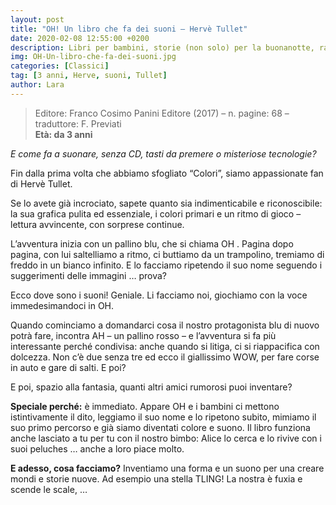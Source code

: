 ```yaml
---
layout: post
title: "OH! Un libro che fa dei suoni – Hervè Tullet"
date: 2020-02-08 12:55:00 +0200
description: Libri per bambini, storie (non solo) per la buonanotte, racconti e letture per giocare e leggere con i bimbi.
img: OH-Un-libro-che-fa-dei-suoni.jpg
categories: [Classici]
tag: [3 anni, Herve, suoni, Tullet]
author: Lara
---
```

> Editore: Franco Cosimo Panini Editore (2017) – n. pagine: 68 – traduttore: F. Previati   
**Età: da 3 anni**

*E come fa a suonare,  senza CD, tasti da premere o misteriose tecnologie?*

Fin dalla prima volta che abbiamo sfogliato “Colori”, siamo appassionate fan di Hervè Tullet.

Se lo avete già incrociato, sapete quanto sia indimenticabile e riconoscibile: la sua grafica pulita ed essenziale, i colori primari e un ritmo di gioco – lettura avvincente, con sorprese continue.

L’avventura inizia con un pallino blu, che si chiama OH . Pagina dopo pagina, con lui saltelliamo a ritmo, ci buttiamo da un trampolino, tremiamo di freddo in un bianco infinito. E lo facciamo ripetendo il suo nome seguendo i suggerimenti delle immagini … prova?

Ecco dove sono i suoni! Geniale.  Li facciamo noi, giochiamo con la voce immedesimandoci in OH.

Quando cominciamo a domandarci cosa il nostro protagonista blu di nuovo potrà fare, incontra AH – un pallino rosso – e l’avventura si fa più interessante perché condivisa: anche quando si litiga, ci si riappacifica con dolcezza. Non c’è due senza tre ed ecco il giallissimo WOW, per fare corse in auto e gare di salti. E poi?

E poi, spazio alla fantasia, quanti altri amici rumorosi puoi inventare?

**Speciale perché:** è immediato. Appare OH e i bambini ci mettono istintivamente il dito, leggiamo il suo nome e lo ripetono subito, mimiamo il suo primo percorso e già siamo diventati colore e suono. Il libro funziona anche lasciato a tu per tu con il nostro bimbo:  Alice lo cerca e lo rivive con i suoi peluches … anche a loro piace molto.

**E adesso, cosa facciamo?** Inventiamo una forma e un suono per una creare mondi e storie nuove. Ad esempio una stella TLING! La nostra è fuxia e scende le scale, …